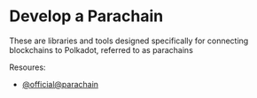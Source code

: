 

# Develop a Parachain

These are libraries and tools designed specifically for connecting blockchains to Polkadot, referred to as parachains

Resoures:

- [@official@parachain](https://github.com/paritytech/polkadot-sdk/tree/master/cumulus)

